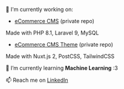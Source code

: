 🔭 I'm currently working on:
- [eCommerce CMS](https://github.com/necodeus/necodeo-system) (private repo)

Made with PHP 8.1, Laravel 9, MySQL

- [eCommerce CMS Theme](https://github.com/necodeus/necodeo-web) (private repo)

Made with Nuxt.js 2, PostCSS, TailwindCSS


🌱 I’m currently learning **Machine Learning** :3

📫 Reach me on [LinkedIn](https://www.linkedin.com/in/smulewicz/)

